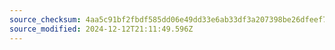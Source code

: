 ```yaml
---
source_checksum: 4aa5c91bf2fbdf585dd06e49dd33e6ab33df3a207398be26dfeef7de73491403
source_modified: 2024-12-12T21:11:49.596Z
---
```


